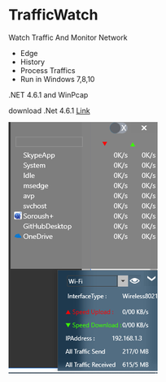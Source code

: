 # TrafficWatch
Watch Traffic And Monitor Network 
* Edge
* History
* Process Traffics
* Run in Windows 7,8,10

.NET 4.6.1 and WinPcap

download .Net 4.6.1 [Link](https://dotnet.microsoft.com/download/thank-you/net461)

![Screen](https://github.com/hamerstandr/TrafficWatch/blob/master/img/Screen.png?raw=true)
